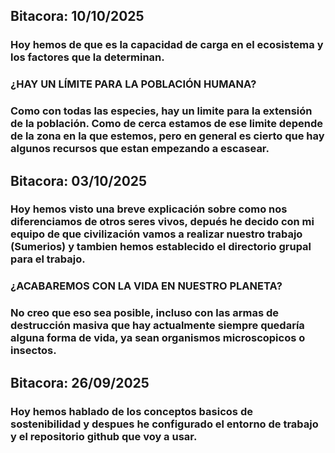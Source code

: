 ## Bitacora: 10/10/2025
### Hoy hemos de que es la capacidad de carga en el ecosistema y los factores que la determinan.
### ¿HAY UN LÍMITE PARA LA POBLACIÓN HUMANA?
### Como con todas las especies, hay un limite para la extensión de la población. Como de cerca estamos de ese limite depende de la zona en la que estemos, pero en general es cierto que hay algunos recursos que estan empezando a escasear.

## Bitacora: 03/10/2025
### Hoy hemos visto una breve explicación sobre como nos diferenciamos de otros seres vivos, depués he decido con mi equipo de que civilización vamos a realizar nuestro trabajo (Sumerios) y tambien hemos establecido el directorio grupal para el trabajo.

### ¿ACABAREMOS CON LA VIDA EN NUESTRO PLANETA?
### No creo que eso sea posible, incluso con las armas de destrucción masiva que hay actualmente siempre quedaría alguna forma de vida, ya sean organismos microscopicos o insectos.

## Bitacora: 26/09/2025
### Hoy hemos hablado de los conceptos basicos de sostenibilidad y despues he configurado el entorno de trabajo y el repositorio github que voy a usar.